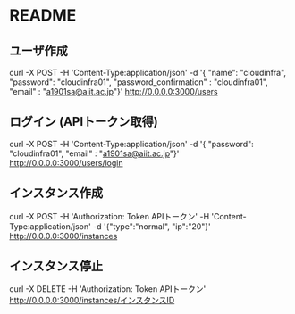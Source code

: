 # README

## ユーザ作成
curl -X POST  -H 'Content-Type:application/json' -d '{ "name": "cloudinfra", "password": "cloudinfra01", "password_confirmation" : "cloudinfra01", "email" : "a1901sa@aiit.ac.jp"}' http://0.0.0.0:3000/users

## ログイン (APIトークン取得)
curl -X POST  -H 'Content-Type:application/json' -d '{ "password": "cloudinfra01", "email" : "a1901sa@aiit.ac.jp"}' http://0.0.0.0:3000/users/login

## インスタンス作成
curl -X POST  -H 'Authorization: Token APIトークン' -H 'Content-Type:application/json' -d '{"type":"normal", "ip":"20"}' http://0.0.0.0:3000/instances

## インスタンス停止
curl -X DELETE -H 'Authorization: Token APIトークン' http://0.0.0.0:3000/instances/インスタンスID
